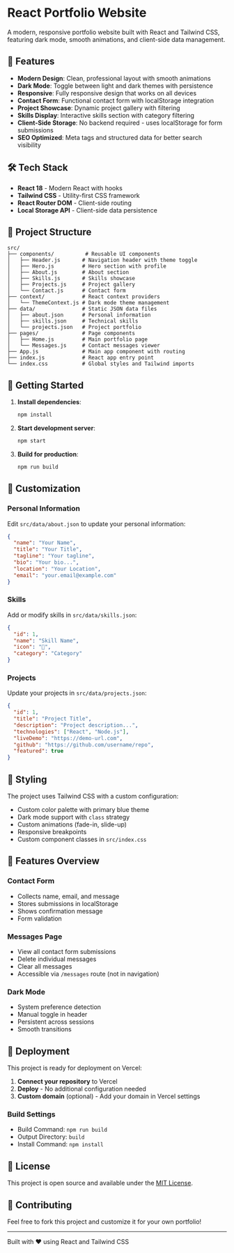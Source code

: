 # React Portfolio Website

A modern, responsive portfolio website built with React and Tailwind CSS, featuring dark mode, smooth animations, and client-side data management.

## 🚀 Features

- **Modern Design**: Clean, professional layout with smooth animations
- **Dark Mode**: Toggle between light and dark themes with persistence
- **Responsive**: Fully responsive design that works on all devices
- **Contact Form**: Functional contact form with localStorage integration
- **Project Showcase**: Dynamic project gallery with filtering
- **Skills Display**: Interactive skills section with category filtering
- **Client-Side Storage**: No backend required - uses localStorage for form submissions
- **SEO Optimized**: Meta tags and structured data for better search visibility

## 🛠️ Tech Stack

- **React 18** - Modern React with hooks
- **Tailwind CSS** - Utility-first CSS framework
- **React Router DOM** - Client-side routing
- **Local Storage API** - Client-side data persistence

## 📁 Project Structure

```
src/
├── components/          # Reusable UI components
│   ├── Header.js       # Navigation header with theme toggle
│   ├── Hero.js         # Hero section with profile
│   ├── About.js        # About section
│   ├── Skills.js       # Skills showcase
│   ├── Projects.js     # Project gallery
│   └── Contact.js      # Contact form
├── context/            # React context providers
│   └── ThemeContext.js # Dark mode theme management
├── data/               # Static JSON data files
│   ├── about.json      # Personal information
│   ├── skills.json     # Technical skills
│   └── projects.json   # Project portfolio
├── pages/              # Page components
│   ├── Home.js         # Main portfolio page
│   └── Messages.js     # Contact messages viewer
├── App.js              # Main app component with routing
├── index.js            # React app entry point
└── index.css           # Global styles and Tailwind imports
```

## 🚀 Getting Started

1. **Install dependencies**:
   ```bash
   npm install
   ```

2. **Start development server**:
   ```bash
   npm start
   ```

3. **Build for production**:
   ```bash
   npm run build
   ```

## 📝 Customization

### Personal Information
Edit `src/data/about.json` to update your personal information:
```json
{
  "name": "Your Name",
  "title": "Your Title",
  "tagline": "Your tagline",
  "bio": "Your bio...",
  "location": "Your Location",
  "email": "your.email@example.com"
}
```

### Skills
Add or modify skills in `src/data/skills.json`:
```json
{
  "id": 1,
  "name": "Skill Name",
  "icon": "🚀",
  "category": "Category"
}
```

### Projects
Update your projects in `src/data/projects.json`:
```json
{
  "id": 1,
  "title": "Project Title",
  "description": "Project description...",
  "technologies": ["React", "Node.js"],
  "liveDemo": "https://demo-url.com",
  "github": "https://github.com/username/repo",
  "featured": true
}
```

## 🎨 Styling

The project uses Tailwind CSS with a custom configuration:
- Custom color palette with primary blue theme
- Dark mode support with `class` strategy
- Custom animations (fade-in, slide-up)
- Responsive breakpoints
- Custom component classes in `src/index.css`

## 📱 Features Overview

### Contact Form
- Collects name, email, and message
- Stores submissions in localStorage
- Shows confirmation message
- Form validation

### Messages Page
- View all contact form submissions
- Delete individual messages
- Clear all messages
- Accessible via `/messages` route (not in navigation)

### Dark Mode
- System preference detection
- Manual toggle in header
- Persistent across sessions
- Smooth transitions

## 🚀 Deployment

This project is ready for deployment on Vercel:

1. **Connect your repository** to Vercel
2. **Deploy** - No additional configuration needed
3. **Custom domain** (optional) - Add your domain in Vercel settings

### Build Settings
- Build Command: `npm run build`
- Output Directory: `build`
- Install Command: `npm install`

## 📄 License

This project is open source and available under the [MIT License](LICENSE).

## 🤝 Contributing

Feel free to fork this project and customize it for your own portfolio!

---

Built with ❤️ using React and Tailwind CSS
